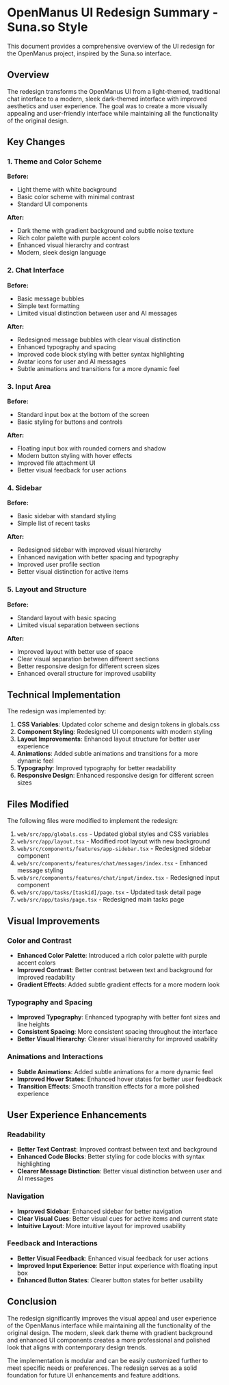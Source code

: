 # OpenManus UI Redesign Summary - Suna.so Style

This document provides a comprehensive overview of the UI redesign for the OpenManus project, inspired by the Suna.so interface.

## Overview

The redesign transforms the OpenManus UI from a light-themed, traditional chat interface to a modern, sleek dark-themed interface with improved aesthetics and user experience. The goal was to create a more visually appealing and user-friendly interface while maintaining all the functionality of the original design.

## Key Changes

### 1. Theme and Color Scheme

**Before:**
- Light theme with white background
- Basic color scheme with minimal contrast
- Standard UI components

**After:**
- Dark theme with gradient background and subtle noise texture
- Rich color palette with purple accent colors
- Enhanced visual hierarchy and contrast
- Modern, sleek design language

### 2. Chat Interface

**Before:**
- Basic message bubbles
- Simple text formatting
- Limited visual distinction between user and AI messages

**After:**
- Redesigned message bubbles with clear visual distinction
- Enhanced typography and spacing
- Improved code block styling with better syntax highlighting
- Avatar icons for user and AI messages
- Subtle animations and transitions for a more dynamic feel

### 3. Input Area

**Before:**
- Standard input box at the bottom of the screen
- Basic styling for buttons and controls

**After:**
- Floating input box with rounded corners and shadow
- Modern button styling with hover effects
- Improved file attachment UI
- Better visual feedback for user actions

### 4. Sidebar

**Before:**
- Basic sidebar with standard styling
- Simple list of recent tasks

**After:**
- Redesigned sidebar with improved visual hierarchy
- Enhanced navigation with better spacing and typography
- Improved user profile section
- Better visual distinction for active items

### 5. Layout and Structure

**Before:**
- Standard layout with basic spacing
- Limited visual separation between sections

**After:**
- Improved layout with better use of space
- Clear visual separation between different sections
- Better responsive design for different screen sizes
- Enhanced overall structure for improved usability

## Technical Implementation

The redesign was implemented by:

1. **CSS Variables**: Updated color scheme and design tokens in globals.css
2. **Component Styling**: Redesigned UI components with modern styling
3. **Layout Improvements**: Enhanced layout structure for better user experience
4. **Animations**: Added subtle animations and transitions for a more dynamic feel
5. **Typography**: Improved typography for better readability
6. **Responsive Design**: Enhanced responsive design for different screen sizes

## Files Modified

The following files were modified to implement the redesign:

1. `web/src/app/globals.css` - Updated global styles and CSS variables
2. `web/src/app/layout.tsx` - Modified root layout with new background
3. `web/src/components/features/app-sidebar.tsx` - Redesigned sidebar component
4. `web/src/components/features/chat/messages/index.tsx` - Enhanced message styling
5. `web/src/components/features/chat/input/index.tsx` - Redesigned input component
6. `web/src/app/tasks/[taskid]/page.tsx` - Updated task detail page
7. `web/src/app/tasks/page.tsx` - Redesigned main tasks page

## Visual Improvements

### Color and Contrast

- **Enhanced Color Palette**: Introduced a rich color palette with purple accent colors
- **Improved Contrast**: Better contrast between text and background for improved readability
- **Gradient Effects**: Added subtle gradient effects for a more modern look

### Typography and Spacing

- **Improved Typography**: Enhanced typography with better font sizes and line heights
- **Consistent Spacing**: More consistent spacing throughout the interface
- **Better Visual Hierarchy**: Clearer visual hierarchy for improved usability

### Animations and Interactions

- **Subtle Animations**: Added subtle animations for a more dynamic feel
- **Improved Hover States**: Enhanced hover states for better user feedback
- **Transition Effects**: Smooth transition effects for a more polished experience

## User Experience Enhancements

### Readability

- **Better Text Contrast**: Improved contrast between text and background
- **Enhanced Code Blocks**: Better styling for code blocks with syntax highlighting
- **Clearer Message Distinction**: Better visual distinction between user and AI messages

### Navigation

- **Improved Sidebar**: Enhanced sidebar for better navigation
- **Clear Visual Cues**: Better visual cues for active items and current state
- **Intuitive Layout**: More intuitive layout for improved usability

### Feedback and Interactions

- **Better Visual Feedback**: Enhanced visual feedback for user actions
- **Improved Input Experience**: Better input experience with floating input box
- **Enhanced Button States**: Clearer button states for better usability

## Conclusion

The redesign significantly improves the visual appeal and user experience of the OpenManus interface while maintaining all the functionality of the original design. The modern, sleek dark theme with gradient background and enhanced UI components creates a more professional and polished look that aligns with contemporary design trends.

The implementation is modular and can be easily customized further to meet specific needs or preferences. The redesign serves as a solid foundation for future UI enhancements and feature additions.
